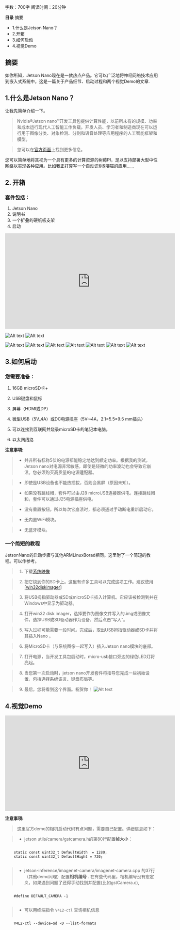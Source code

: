字数：700字
阅读时间：20分钟

**目录**
摘要

- 1.什么是Jetson Nano？
- 2.开箱
- 3.如何启动
- 4.视觉Demo

## 摘要

如你所知，Jetson Nano现在是一款热点产品。它可以广泛地将神经网络技术应用到嵌入式系统中。这是一篇关于产品细节、启动过程和两个视觉Demo的文章.


## 1.什么是Jetson Nano？

让我先简单介绍一下。
>Nvidia®Jetson nano™开发工具包提供计算性能，以前所未有的规模、功率和成本运行现代人工智能工作负载。开发人员、学习者和制造商现在可以运行用于图像分类、对象检测、分割和语音处理等应用程序的人工智能框架和模型。

>您可以在[官方页面](https://developer.nvidia.com/embedded/buy/jetson-nano-devkit)上找到更多信息。


您可以简单地将其视为一个具有更多的计算资源的树莓PI，足以支持部署大型中性网络以实现各种应用。比如我正打算写一个自动识别&喂猫的应用……



## 2. 开箱

### 套件包括：

1. Jetson Nano
2. 说明书
3. 一个折叠的硬纸板支架
4. 启动

<iframe width="560" height="315" src="https://www.youtube.com/embed/QH-M4MjFuEY" frameborder="0" allow="accelerometer; autoplay; encrypted-media; gyroscope; picture-in-picture" allowfullscreen></iframe>

![Alt text](https://raw.githubusercontent.com/SeeedDocument/forum_doc/master/image/Jetson%20Nano/Jetson%20Nano/all.jpg)
![Alt text](https://raw.githubusercontent.com/SeeedDocument/forum_doc/master/image/Jetson%20Nano/Jetson%20Nano/obx_main.jpg)

![Alt text](https://raw.githubusercontent.com/SeeedDocument/forum_doc/master/image/Jetson%20Nano/Jetson%20Nano/obx4.jpg)
![Alt text](https://raw.githubusercontent.com/SeeedDocument/forum_doc/master/image/Jetson%20Nano/Jetson%20Nano/obx5.jpg)
![Alt text](https://raw.githubusercontent.com/SeeedDocument/forum_doc/master/image/Jetson%20Nano/Jetson%20Nano/obx6.jpg)
![Alt text](https://raw.githubusercontent.com/SeeedDocument/forum_doc/master/image/Jetson%20Nano/Jetson%20Nano/obx8.jpg)
![Alt text](https://raw.githubusercontent.com/SeeedDocument/forum_doc/master/image/Jetson%20Nano/Jetson%20Nano/obx9.jpg)
![Alt text](https://raw.githubusercontent.com/SeeedDocument/forum_doc/master/image/Jetson%20Nano/Jetson%20Nano/obx10.jpg)
![Alt text](https://raw.githubusercontent.com/SeeedDocument/forum_doc/master/image/Jetson%20Nano/Jetson%20Nano/obx11.jpg)

## 3.如何启动

### 您需要准备：

1. 16GB microSD卡+

2. USB键盘和鼠标

3. 屏幕（HDMI或DP）

4. 微型USB（5V_4A）或DC电源插座（5V⎓4A，2.1×5.5×9.5 mm插头）

5. 可以连接到互联网并烧录microSD卡的笔记本电脑。

6. 以太网线路


**注意事项:**

>- 并非所有标称5伏的电源都能稳定地达到额定功率。根据我的测试，Jetson nano对电源非常敏感，即使是轻微的功率波动也会导致它崩溃。您必须购买高质量的电源适配器。

>- 即使是USB设备也不能热插拔，否则会黑屏（原因未知）。

>- 如果没有跳线帽，套件可以由J28 microUSB连接器供电。连接跳线帽和，套件可以通过J25电源插座供电。

>- 没有重置按钮，所以每次它崩溃时，都必须通过手动断电重新启动它。

>- 无内置WiFi模块。

>- 无蓝牙模块。



### 一个简短的教程

JetsonNano的启动步骤与其他ARMLinuxBorad相同。这里附了一个简短的教程。可以作参考。

>1. 下载[系统映像](https://developer.nvidia.com/embedded/dlc/jetson-nano-dev-kit-sd-card-image)

>2. 把它烧到你的SD卡上。这里有许多工具可以完成这项工作。建议使用[\[win32diskimager\]](https://sourceforge.net/projects/win32diskimager)

>3. 将USB拇指驱动器或SD或microSD卡插入计算机。它应该被检测到并在Windows中显示为驱动器。

>4. 打开win32 disk imager，选择要作为图像文件写入的.img或图像文件，选择USB或SD驱动器作为设备，然后点击“写入”。

>5. 写入过程可能需要一段时间。完成后，取出USB拇指驱动器或SD卡并将其插入Nano 。

>6. 将MicroSD卡（与系统图像一起写入）插入Jetson nano模块的底部。

>7. 打开电源，当开发工具包启动时，micro-usb接口旁边的绿色LED灯将亮起。

>8. 当您第一次启动时，jetson nano开发套件将指导您完成一些初始设置，包括选择系统语言、键盘布局等。

>9. 最后，您将看到这个界面。祝贺你！
>![Alt text](https://raw.githubusercontent.com/SeeedDocument/forum_doc/master/image/Jetson%20Nano/Jetson%20Nano/interference.jpg)

 
## 4.视觉Demo

<iframe width="560" height="315" src="https://www.youtube.com/embed/U0rNdI9pl_0" frameborder="0" allow="accelerometer; autoplay; encrypted-media; gyroscope; picture-in-picture" allowfullscreen></iframe>

**注意事项:**

> 这里官方demo的相机启动代码有点问题，需要自己配置。详细信息如下：

>- jetson utils/camera/gstcamera.h的第80行配置**帧大小**：



>```cpp
		static const uint32_t DefaultWidth  = 1280;
		static const uint32_t DefaultHight = 720;
		
>```


> - jetson-inference/imagenet-camera/imagenet-camera.cpp 的37行（其他demo同理）配置**相机编号** . 在有些代码里，相机编号没有宏定义，如果遇到问题了还得手动找到并配置(比如gstCamera.c), 
 
>```cpp
		#define DEFAULT_CAMERA -1
>```


> - 可以用终端指令 `V4L2-ctl` 查询相机信息
>```  
		V4L2-ctl --device=$d -D --list-formats
>```





